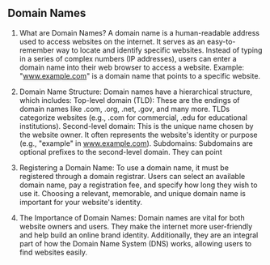 ## Domain Names

1. What are Domain Names? A domain name is a human-readable address used to access websites on the internet. It serves as an easy-to-remember way to locate and identify specific websites. Instead of typing in a series of complex numbers (IP addresses), users can enter a domain name into their web browser to access a website. Example: "www.example.com" is a domain name that points to a specific website.

2. Domain Name Structure: Domain names have a hierarchical structure, which includes: Top-level domain (TLD): These are the endings of domain names like .com, .org, .net, .gov, and many more. TLDs categorize websites (e.g., .com for commercial, .edu for educational institutions). Second-level domain: This is the unique name chosen by the website owner. It often represents the website's identity or purpose (e.g., "example" in www.example.com). Subdomains: Subdomains are optional prefixes to the second-level domain. They can point

3. Registering a Domain Name: To use a domain name, it must be registered through a domain registrar. Users can select an available domain name, pay a registration fee, and specify how long they wish to use it. Choosing a relevant, memorable, and unique domain name is important for your website's identity.

4. The Importance of Domain Names: Domain names are vital for both website owners and users. They make the internet more user-friendly and help build an online brand identity. Additionally, they are an integral part of how the Domain Name System (DNS) works, allowing users to find websites easily.
